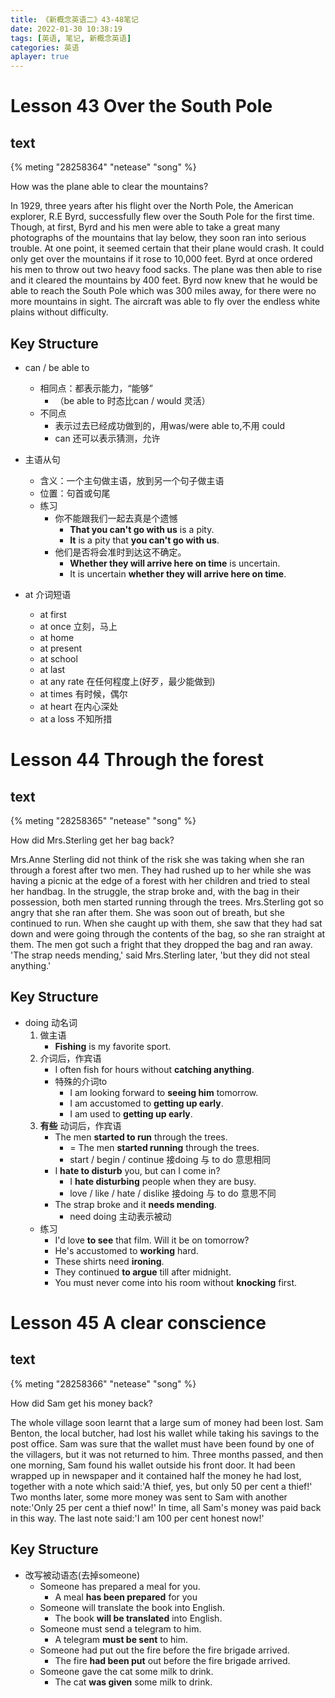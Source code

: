 ```yaml
---
title: 《新概念英语二》43-48笔记
date: 2022-01-30 10:38:19
tags: [英语, 笔记, 新概念英语]
categories: 英语
aplayer: true
---
```


# Lesson 43 Over the South Pole

## text
{% meting "28258364" "netease" "song" %}

How was the plane able to clear the mountains?

In 1929, three years after his flight over the North Pole, the American explorer, R.E Byrd, successfully flew over the South Pole for the first time. Though, at first, Byrd and his men were able to take a great many photographs of the mountains that lay below, they soon ran into serious trouble. At one point, it seemed certain that their plane would crash. It could only get over the mountains if it rose to 10,000 feet. Byrd at once ordered his men to throw out two heavy food sacks. The plane was then able to rise and it cleared the mountains by 400 feet. Byrd now knew that he would be able to reach the South Pole which was 300 miles away, for there were no more mountains in sight. The aircraft was able to fly over the endless white plains without difficulty.

## Key Structure

- can / be able to
    - 相同点：都表示能力，“能够”
        - （be able to 时态比can / would 灵活）
    - 不同点
        - 表示过去已经成功做到的，用was/were able to,不用 could
        - can 还可以表示猜测，允许

- 主语从句
    - 含义：一个主句做主语，放到另一个句子做主语
    - 位置：句首或句尾
    - 练习
        - 你不能跟我们一起去真是个遗憾
            - __That you can't go with us__ is a pity.
            - __It__ is a pity that __you can't go with us__.
        - 他们是否将会准时到达这不确定。
            - __Whether they will arrive here on time__ is uncertain.
            - It is uncertain __whether they will arrive here on time__.

- at 介词短语
    - at first 
    - at once 立刻，马上
    - at home
    - at present
    - at school
    - at last
    - at any rate 在任何程度上(好歹，最少能做到)
    - at times 有时候，偶尔
    - at heart 在内心深处
    - at a loss 不知所措

# Lesson 44 Through the forest

## text
{% meting "28258365" "netease" "song" %}

How did Mrs.Sterling get her bag back?

Mrs.Anne Sterling did not think of the risk she was taking when she ran through a forest after two men. They had rushed up to her while she was having a picnic at the edge of a forest with her children and tried to steal her handbag. In the struggle, the strap broke and, with the bag in their possession, both men started running through the trees. Mrs.Sterling got so angry that she ran after them. She was soon out of breath, but she continued to run. When she caught up with them, she saw that they had sat down and were going through the contents of the bag, so she ran straight at them. The men got such a fright that they dropped the bag and ran away. 'The strap needs mending,' said Mrs.Sterling later, 'but they did not steal anything.'

## Key Structure

- doing 动名词
    1. 做主语
        - __Fishing__ is my favorite sport.
    2. 介词后，作宾语
        - I often fish for hours without __catching anything__.
        - 特殊的介词to
            - I am looking forward to __seeing him__ tomorrow.
            - I am accustomed to __getting up early__.
            - I am used to __getting up early__.
    3. __有些__ 动词后，作宾语
        - The men __started to run__ through the trees.
            - = The men __started running__ through the trees.
            - start / begin / continue 接doing 与 to do 意思相同
        - I __hate to disturb__ you, but can I come in?
            - I __hate disturbing__ people when they are busy.
            - love / like / hate / dislike 接doing 与 to do 意思不同
        - The strap broke and it __needs mending__.
            - need doing 主动表示被动
    - 练习
        - I'd love __to see__ that film. Will it be on tomorrow?
        - He's accustomed to __working__ hard.
        - These shirts need __ironing__.
        - They continued __to argue__ till after midnight.
        - You must never come into his room without __knocking__ first.

# Lesson 45 A clear conscience

## text
{% meting "28258366" "netease" "song" %}

How did Sam get his money back?

The whole village soon learnt that a large sum of money had been lost. Sam Benton, the local butcher, had lost his wallet while taking his savings to the post office. Sam was sure that the wallet must have been found by one of the villagers, but it was not returned to him. Three months passed, and then one morning, Sam found his wallet outside his front door. It had been wrapped up in newspaper and it contained half the money he had lost, together with a note which said:'A thief, yes, but only 50 per cent a thief!' Two months later, some more money was sent to Sam with another note:'Only 25 per cent a thief now!' In time, all Sam's money was paid back in this way. The last note said:'I am 100 per cent honest now!'

## Key Structure

- 改写被动语态(去掉someone)
    - Someone has prepared a meal for you.
        - A meal __has been prepared__ for you
    - Someone will translate the book into English.
        - The book __will be translated__ into English.
    - Someone must send a telegram to him.
        - A telegram __must be sent__ to him.
    - Someone had put out the fire before the fire brigade arrived.
        - The fire __had been put__ out before the fire brigade arrived.
    - Someone gave the cat some milk to drink.
        - The cat __was given__ some milk to drink.

